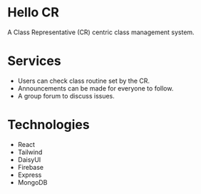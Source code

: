 # Hello CR
A Class Representative (CR) centric class management system.

# Services
* Users can check class routine set by the CR.
* Announcements can be made for everyone to follow.
* A group forum to discuss issues.

# Technologies 
* React
* Tailwind
* DaisyUI
* Firebase
* Express
* MongoDB
